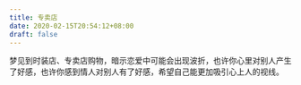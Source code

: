 ```yaml
---
title: 专卖店
date: 2020-02-15T20:54:12+08:00
draft: false
---
```


梦见到时装店、专卖店购物，暗示恋爱中可能会出现波折，也许你心里对别人产生了好感，也许你感到情人对别人有了好感，希望自己能更加吸引心上人的视线。
